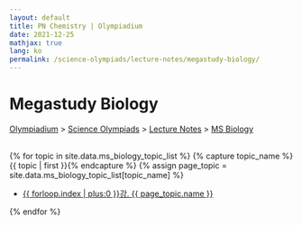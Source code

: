 ```yaml
---
layout: default
title: PN Chemistry | Olympiadium
date: 2021-12-25
mathjax: true
lang: ko
permalink: /science-olympiads/lecture-notes/megastudy-biology/
---
```

<h1>Megastudy Biology</h1>
<a href="{{ site.homeurl }}">Olympiadium</a> > <a href="{{ site.homeurl }}science-olympiads/">Science Olympiads</a> > <a href="{{ site.homeurl }}science-olympiads/lecture-notes/">Lecture Notes</a> > <a href="{{ site.homeurl }}science-olympiads/lecture-notes/megastudy-biology/">MS Biology</a><br><br>

{% for topic in site.data.ms_biology_topic_list %}
{% capture topic_name %}{{ topic | first }}{% endcapture %}
{% assign page_topic = site.data.ms_biology_topic_list[topic_name] %}
  <ul class="actions fit big">
  <li><a href="{{ site.baseurl }}{{ page.permalink}}chapter-{{ forloop.index | plus:0 }}" class="button fit big">{{ forloop.index | plus:0 }}강. {{ page_topic.name }}</a></li>
  </ul>
{% endfor %}
